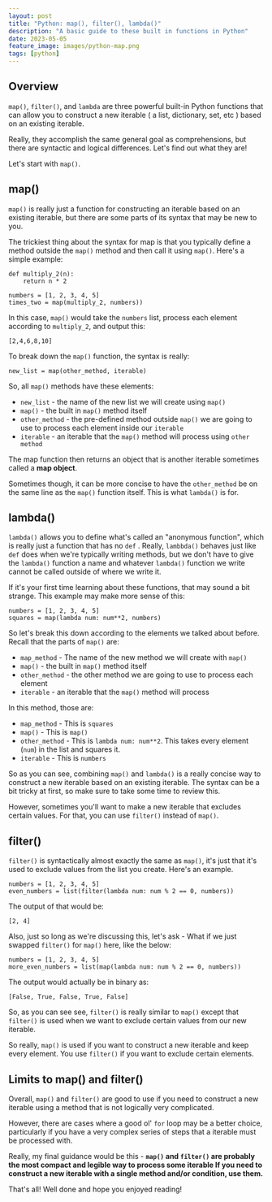 ```yaml
---
layout: post
title: "Python: map(), filter(), lambda()"
description: "A basic guide to these built in functions in Python"
date: 2023-05-05
feature_image: images/python-map.png
tags: [python]
---
```


## Overview

`map()`, `filter()`, and `lambda` are three powerful built-in Python functions that can allow you to construct a new iterable ( a list, dictionary, set, etc ) based on an existing iterable. 

<!--more-->

Really, they accomplish the same general goal as comprehensions, but there are syntactic and logical differences. Let's find out what they are! 

Let's start with `map()`.

## map()

`map()` is really just a function for constructing an iterable based on an existing iterable, but there are some parts of its syntax that may be new to you. 

The trickiest thing about the syntax for map is that you typically define a method outside the `map()` method and then call it using `map()`. Here's a simple example:

```
def multiply_2(n):
	return n * 2

numbers = [1, 2, 3, 4, 5] 
times_two = map(multiply_2, numbers)) 
```

In this case, `map()` would take the `numbers` list, process each element according to `multiply_2`, and output this:

```
[2,4,6,8,10]
```

To break down the `map()` function, the syntax is really:

```
new_list = map(other_method, iterable)
```

So, all `map()` methods have these elements:

- `new_list` - the name of the new list we will create using `map()`
- `map()` - the built in `map()` method itself
- `other_method` - the pre-defined method outside `map()` we are going to use to process each element inside our `iterable`
- `iterable` - an iterable that the `map()` method will process using `other method`

The map function then returns an object that is another iterable sometimes called a **map object**. 

Sometimes though, it can be more concise to have the `other_method` be on the same line as the `map()` function itself. This is what `lambda()` is for. 

## lambda()

`lambda()` allows you to define what's called an "anonymous function", which is really just a function that has no `def` . Really, `lambbda()` behaves just like `def`  does when we're typically writing methods, but we don't have to give the `lambda()` function a name and whatever `lambda()` function we write cannot be called outside of where we write it.

If it's your first time learning about these functions, that may sound a bit strange. This example may make more sense of this:

```
numbers = [1, 2, 3, 4, 5] 
squares = map(lambda num: num**2, numbers)
```

So let's break this down according to the elements we talked about before. Recall that the parts of `map()` are:

- `map_method` - The name of the new method we will create with `map()`
- `map()` - the built in `map()` method itself
- `other_method` - the other method we are going to use to process each element
- `iterable` - an iterable that the `map()` method will process

In this method, those are:

- `map_method` - This is `squares`
- `map()` - This is `map()`
- `other_method` - This is `lambda num: num**2`. This takes every element (`num`) in the list and squares it. 
- `iterable` - This is `numbers`

So as you can see, combining `map()` and `lambda()` is a really concise way to construct a new iterable based on an existing iterable. The syntax can be a bit tricky at first, so make sure to take some time to review this.

However, sometimes you'll want to make a new iterable that excludes certain values. For that, you can use `filter()` instead of `map()`. 

## filter()

`filter()` is syntactically almost exactly the same as `map()`, it's just that it's used to exclude values from the list you create. Here's an example.

```
numbers = [1, 2, 3, 4, 5] 
even_numbers = list(filter(lambda num: num % 2 == 0, numbers))
```

The output of that would be:

```
[2, 4]
```

Also, just so long as we're discussing this, let's ask - What if we just swapped `filter()` for `map()` here, like the below:

```
numbers = [1, 2, 3, 4, 5] 
more_even_numbers = list(map(lambda num: num % 2 == 0, numbers))
```

The output would actually be in binary as:

```
[False, True, False, True, False]
```

So, as you can see see, `filter()` is really similar to `map()` except that `filter()` is used when we want to exclude certain values from our new iterable.

So really, `map()` is used if you want to construct a new iterable and keep every element. You use `filter()` if you want to exclude certain elements.

## Limits to map() and filter()

Overall, `map()` and `filter()` are good to use if you need to construct a new iterable using a method that is not logically very complicated. 

However, there are cases where a good ol' `for` loop may be a better choice, particularly if you have a very complex series of steps that a iterable must be processed with.

Really, my final guidance would be this - **`map()` and `filter()` are probably the most compact and legible way to process some iterable If you need to construct a new iterable with a single method and/or condition, use them.**

That's all! Well done and hope you enjoyed reading!
